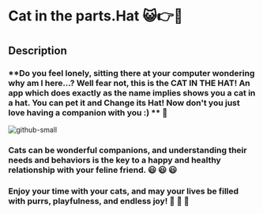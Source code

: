 # **Cat in the parts.Hat** :smiley_cat::point_right::tophat:

## Description

### **Do you feel lonely, sitting there at your computer wondering why am I here...? Well fear not, this is the CAT IN THE HAT! An app which does exactly as the name implies shows you a cat in a hat. You can pet it and Change its Hat! Now don't you just love having a companion with you :) **  :dancer:

![github-small](https://pbs.twimg.com/media/FsLVnfXXsAIXbQN.png)


### **Cats can be wonderful companions, and understanding their needs and behaviors is the key to a happy and healthy relationship with your feline friend.** :smiley:	:smiley:	:smiley:	

### **Enjoy your time with your cats, and may your lives be filled with purrs, playfulness, and endless joy!** :smiling_face_with_three_hearts: :smiling_face_with_three_hearts: :smiling_face_with_three_hearts:
